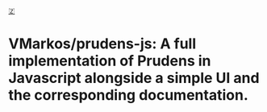 [🇿](zotero://select/library/items/9J453K4I)


# VMarkos/prudens-js: A full implementation of Prudens in Javascript alongside a simple UI and the corresponding documentation.

